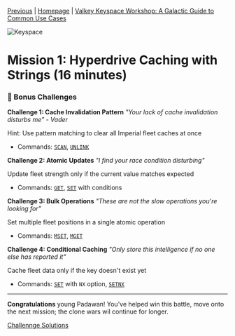 [Previous](../docs/missions.md) | [Homepage](../README.md) | [Valkey Keyspace Workshop: A Galactic Guide to Common Use Cases](../README.md)

![Keyspace](../static/img/keyspace-backdrop.png)

# Mission 1: Hyperdrive Caching with Strings (16 minutes)



### 🚀 Bonus Challenges

**Challenge 1: Cache Invalidation Pattern**
*"Your lack of cache invalidation disturbs me" - Vader*

Hint: Use pattern matching to clear all Imperial fleet caches at once
- Commands: [`SCAN`](https://valkey.io/commands/scan/), [`UNLINK`](https://valkey.io/commands/unlink/)

**Challenge 2: Atomic Updates**
*"I find your race condition disturbing"*

Update fleet strength only if the current value matches expected
- Commands: [`GET`](https://valkey.io/commands/get/), [`SET`](https://valkey.io/commands/set/) with conditions

**Challenge 3: Bulk Operations**
*"These are not the slow operations you're looking for"*

Set multiple fleet positions in a single atomic operation
- Commands: [`MSET`](https://valkey.io/commands/mset/), [`MGET`](https://valkey.io/commands/mget/)

**Challenge 4: Conditional Caching**
*"Only store this intelligence if no one else has reported it"*

Cache fleet data only if the key doesn't exist yet
- Commands: [`SET`](https://valkey.io/commands/set/) with `NX` option, [`SETNX`](https://valkey.io/commands/setnx/)

---

**Congratulations** young Padawan! You've helped win this battle, move onto the next mission; the clone wars wil continue for longer.

[Challennge Solutions](docs/mission01-solutions.md)
